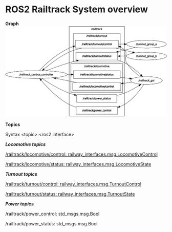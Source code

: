 # ROS2 Railtrack System overview

__Graph__
![Image](images/rosgraph.png)

__Topics__

Syntax \<topic\>:\<ros2 interface\>

___Locomotive topics___

[/railtrack/locomotive/control: railway_interfaces.msg.LocomotiveControl](../railway_interfaces/msg/LocomotiveControl.msg)


[/railtrack/locomotive/status: railway_interfaces.msg.LocomotiveState](../railway_interfaces/msg/LocomotiveState.msg)

___Turnout topics___

[/railtrack/turnout/control: railway_interfaces.msg.TurnoutControl](../railway_interfaces/msg/TurnoutControl.msg)


[/railtrack/turnout/status: railway_interfaces.msg.TurnoutState](../railway_interfaces/msg/TurnoutState.msg)

___Power topics___

/railtrack/power_control: std_msgs.msg.Bool

/railtrack/power_status: std_msgs.msg.Bool